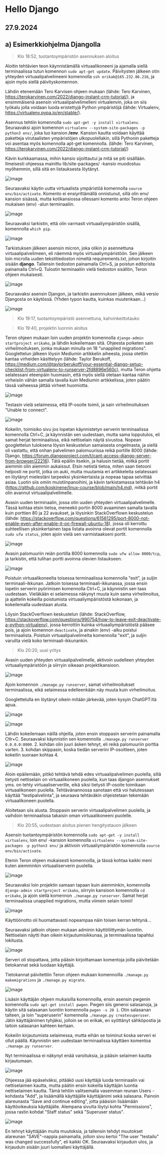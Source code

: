 # Hello Django

## 27.9.2024

## a) Esimerkkiohjelma Djangolla

> Klo 18:52, tuotantoympäristön asennuksen aloitus

Aloitin tehtävien teon käynnistämällä virtuaalikoneeni ja ajamalla siellä terminaalissa tutun komennon `sudo apt-get update`. Päivitysten jälkeen otin yhteyden virtuaalipalvelimeeni komennolla `ssh erikak@165.232.86.216`, ja ajoin myös siellä päivityskomennon.

Lähdin etenemään Tero Karvisen ohjeen mukaan (lähde: Tero Karvinen, https://terokarvinen.com/2022/django-instant-crm-tutorial/), ja ensimmäisenä asensin virtuaalipalvelimelleni virtualenvin, joka on siis työkalu jolla voidaan luoda eristettyjä Python ympäristöjä (lähde: Virtualenv, https://virtualenv.pypa.io/en/stable/).

Asennus tehtiin komennolla `sudo apt-get -y install virtualenv`. Seuraavaksi ajoin komennon `virtualenv --system-site-packages -p python3 env/`, joka luo kansion **/env**. Kansion kautta voidaan käyttää paketteja virutaalisten ympäristöjen ulkopuolellakin, sillä Pythonin paketteja voi asentaa myös komennolla apt-get komennolla. (lähde: Tero Karvinen, https://terokarvinen.com/2022/django-instant-crm-tutorial/)

Kävin kurkkaamassa, mihin kansio sijoittautui ja mitä se piti sisällään. Ilmeisesti ohjeessa mainittu lib/site-packages/ -kansio muodostuu myöhemmin, sillä sitä en listauksesta löytänyt.

![image](https://github.com/user-attachments/assets/2ec378f0-aae3-47ad-8100-79df5edfb468)

Seuraavaksi käytin uutta virtuaalista ympäristöä komennolla `source env/bin/activate`. Komento ei ensiyrittämällä onnistunut, sillä olin env/ kansion sisässä, mutta kotikansiossa ollessani komento antoi Teron ohjeen mukaisen (env) -alun terminaaliin. 

![image](https://github.com/user-attachments/assets/c0448de6-7c6a-4648-861b-abd1dfc71d79)

Seuraavaksi tarkistin, että olin varmasti virtuaaliympäristön sisällä, komennolla `which pip`.

![image](https://github.com/user-attachments/assets/19f056b6-562b-4361-b324-c83b03578bf5)

Tarkistuksen jälkeen asensin micron, joka olikin jo asennettuna virtuaalipalvelimeen, eli näemmä myös virtuaaliympäristöön. Sen jälkeen loin microlla uuden tekstitiedoston nimeltä requirements.txt, johon kirjoitin sisään **django**. Tallensin tiedoston painamalla Ctrl+S, ja poistun editorista painamalla Ctrl+Q. Tulostin terminaaliin vielä tiedoston sisällön, Teron ohjeen mukaisesti.

![image](https://github.com/user-attachments/assets/063f60d9-e2e1-46f9-b6a7-21e5e68b2273)

Seuraavaksi asensin Djangon, ja tarkistin asennnuksen jälkeen, mikä versio Djangosta on käytössä. (Yhden typon kautta, kuinkas muutenkaan...)

![image](https://github.com/user-attachments/assets/fce68683-ec33-403b-97e2-e060cc7ddc1e)

> Klo 19:17, tuotantoympäristö asennettuna, kahvinkeittotauko

> Klo 19:40, projektin luonnin aloitus

Teron ohjeen mukaan loin uuden projektin komennolla `django-admin startproject erikako`, ja lähdin kokeilemaan sitä. Ohjeesta poiketen sain virheilmoituksen, jonka mukaan minulla on 18 "unapplied migrations". Googlettelun jälkeen löysin Mediumin artikkelin aiheesta, jossa otettiin kantaa virheiden käsittelyyn (lähde: Taylor Berukoff, https://medium.com/@taylorberukoff/your-essential-django-setup-checklist-from-virtualenv-to-runserver-2fd8896e560c), mutta Teron ohjetta selatessani eteenpäin huomasin, että myös siellä otetaan kantaa näihin virheisiin vähän samalla tavalla kuin Mediumin artikkelissa, joten päätin tässä vaiheessa jättää virheet huomiotta.

![image](https://github.com/user-attachments/assets/cf9e3bcf-ac23-42df-a35f-b1171f51b441)

Testasin vielä selaimessa, että IP-osoite toimii, ja sain virheilmoituksen "Unable to connect".

![image](https://github.com/user-attachments/assets/4ed1ad84-f1e1-4825-81e8-3c6bc12dd718)

Kokeilin, toimisiko sivu jos lopetan käynnistetyn serverin terminaalissa komennolla Ctrl+C, ja käynnistän sen uudestaan, mutta sama lopputulos, eli samat herjat terminaalissa, eikä nettiselain näytä sivustoa. Nopean googlettelun tuloksena löysin keskustelun samaisesta ongelmasta, ja siellä oli vastattu, että onhan palvelimen palomuurissa reikä portille 8000 (lähde: Django, https://forum.djangoproject.com/t/cant-access-django-server-from-browser/22216). Tätä epäilin itsekin, ja halusin tietää, mitkä portit aiemmin olin aiemmin aukaissut. Etsin netistä tietoa, miten saan tietooni helposti ne portit, jotka on auki, mutta muutamia eri artikkeleita selatessani en löytänyt mielestäni tarpeeksi yksinkertaista ja nopeaa tapaa selvittää asiaa. Luotin siis omiin muistiinpanoihini, ja kävin tarkistamassa tehtävän h4 (https://github.com/koskinene/linux-course/blob/main/h4.md), mitkä portit olin avannut virtuaalipalvelimelle.

Avasin uuden terminaalin, jossa otin uuden yhteyden virtuaalipalvelimelle. Tässä kohtaa etsin tietoa, meneekö portin 8000 avaaminen samalla tavalla kuin porttien 80 ja 22 avaukset, ja löysinkin StackOverflown keskustelun (lähde: https://stackoverflow.com/questions/61561295/port-8000-not-enable-even-after-enable-it-on-firewall-ubuntu-18), jossa oli kerrottu suhteellisen yksinkertainen tapa listata avoinna olevat portit komennolla `sudo ufw status`, joten ajoin vielä sen varmistaakseni portit.

![image](https://github.com/user-attachments/assets/e6daad7a-a9b9-43b0-8f64-78e613c7c7e5)

Avasin palomuuriin reiän portilla 8000 komennolla `sudo ufw allow 8000/tcp`, ja tarkistin, että tulihan portti avoinna olevien listaukseen.

![image](https://github.com/user-attachments/assets/4c3d2be8-f157-499d-89cd-ff683e1b33ed)

Poistuin virtuaalikoneelta toisessa terminaalissa komennolla "exit", ja suljin terminaali-ikkunan. Jatkoin toisessa terminaali-ikkunassa, jossa ensin lopetin serverin pyörimisen komennolla Ctrl+C, ja käynnistin sen taas uudestaan. Vieläkään ei selaimessa näkynyt muuta kuin sama virheilmoitus, ja ajattelin kokeilla poistumista virtuaaliympäristöstä kokonaan, ja kokeilemalla uudestaan alusta.

Löysin StackOverflown keskustelun (lähde: StackOverflow, https://stackoverflow.com/questions/990754/how-to-leave-exit-deactivate-a-python-virtualenv), jossa kerrottiin kuinka virtuaaliympäristöstä pääsee pois, ja ajoin komennon `deactivate`, ja ainakin (env) -alku poistui terminaalista. Poistuin virtuaalipalvelimelta komennolla "exit", ja suljin varuilta vielä koko terminaali-ikkunankin.

> Klo 20:20, uusi yritys

Avasin uuden yhteyden virtuaalipalvelimelle, aktivoin uudelleen yhteyden virtuaaliympäristöön ja siirryin oikeaan projektikansioon. 

![image](https://github.com/user-attachments/assets/859615bd-a7ff-4df8-a06c-b95c949146e3)

Ajoin komennon `./manage.py runserver`, samat virheilmoitukset terminaalissa, eikä selaimessa edelleenkään näy muuta kuin virheilmoitus.

Googlettelulla en löytänyt oikein mitään järkevää, joten kysyin ChatGPT:ltä apua.

![image](https://github.com/user-attachments/assets/a6514ec8-3dbd-461b-8729-5cbda430bc38)

![image](https://github.com/user-attachments/assets/6f3beec7-3b35-4d10-bf2d-76b00b2bdf8e)

Lähdin kokeilemaan näillä ohjeilla, joten ensin stoppasin serverin painamalla Ctlr+C. Seuraavaksi käynnistin sen komennolla `./manage.py runserver 0.0.0.0:8000`. 2. kohdan olin juuri äsken tehnyt, eli reikä palomuuriin porttia varten. 3. kohdan skippasin, koska tiedän serverini IP-osoitteen, joten kokeilin suoraan kohtaa 4.

![image](https://github.com/user-attachments/assets/43442c9d-15cb-46dc-854a-ce2bd2eafb4c)

Aloin epäilemään, pitikö tehtävä tehdä edes virtuaalipalvelimen puolella, sillä tietysti nettiselain on virtuaalikoneen puolella, kun taas djangon asennukset yms. on tehty virtuaaliserverille, eikä siksi tietysti IP-osoite toimikaan virtuaalikoneen puolella. Tehtävänannossa sanotaan että voi halutessaan käyttää "testipalvelinta", ja seuraava tehtäväkin ohjeistetaan tekemään virtuaalikoneen puolella.

Aloitetaan siis alusta. Stoppasin serverin virtuaalipalvelimen puolella, ja vaihdoin terminaalissa takaisin oman virtuaalikoneeni puolelle. 

> Klo 20:55, uudestaan aloitus pienen hengitystauon jälkeen

Asensin tuotantoympäristön komennolla `sudo apt-get -y install virtualenv`, loin env/ -kansion komennolla `virtualenv --system-site-packages -p python3 env/` ja aktivoin virtuaaliympäristön komennolla `source env/bin/activate`. 

Etenin Teron ohjeen mukaisesti komennoilla, ja tässä kohtaa kaikki meni kuten aiemminkin virtuaaliserverin puolella.

![image](https://github.com/user-attachments/assets/cd8a6b9c-e034-4f31-9e87-c352daab1873)

Seuraavaksi loin projektin samaan tapaan kuin aiemminkin, komennolla `django-admin startproject erikako`, siirryin kansioon komennolla `cd erikako`, ja ajoin siellä komennon `./manage.py runserver`. Samat herjat terminaalissa unapplied migrations, mutta viimein selain toimii!

![image](https://github.com/user-attachments/assets/435a8604-2a4e-4870-87bf-cb8a92ad60eb)

Käyttöönotto oli huomattavasti nopeampaa näin toisen kerran tehtynä... 

Seuraavaksi jatkoin ohjeen mukaan adminin käyttöliittymän luontiin. Nettiselain näytti ihan oikein kirjautumisikkunaa, ja terminaalissa tapahtui lokitusta.

![image](https://github.com/user-attachments/assets/a88e7d20-4585-4d00-ae01-80fd0c84eb93)

Serveri oli stopattava, jotta pääsin kirjoittamaan komentoja joilla päivitetään tietokannat sekä luodaan käyttäjä.

Tietokannat päivitettiin Teron ohjeen mukaan komennoilla `./manage.py makemigrations` ja `./manage.py migrate`.

![image](https://github.com/user-attachments/assets/faaf647e-5636-4240-bebe-774ebd158091)

Lisäsin käyttäjän ohjeen mukaisilla komennoilla, ensin asensin pwgenin komennolla `sudo apt-get install pwgen`. Pwgen siis generoi salasanoja, ja käytin sitä salasanan luontiin komennolla `pwgen -s 20 1`. Otin salasanan talteen, ja loin "superuserin" komennolla `./manage.py createsuperuser`. Jätin käyttäjänimen tyhjäksi, jolloin se on erikak, en syöttänyt sähköpostia ja laitoin salasanan kahteen kertaan.

Kokeilin kirjautumista selaimessa, mutta eihän se toiminut koska serveri ei ollut päällä. Käynnistin sen uudestaan terminaalissa käyttäen komentoa `./manage.py runserver`.

Nyt terminaalissa ei näkynyt enää varoituksia, ja pääsin selaimen kautta kirjautumaan.

![image](https://github.com/user-attachments/assets/a996da31-06ca-4e36-8030-fdca1e69fd6c)

Ohjeessa jää epäselväksi, pitääkö uusi käyttäjä luoda terminaalin vai nettiselaimen kautta, mutta päätin ensin kokeilla käyttäjän luontia nettiselaimen kautta. Tämä tehtiin valitsemalla vasemman reunan Users -kohdasta "Add", ja lisäämällä käyttäjälle käyttäjänimi sekä salasana. Painoin alareunasta "Save and continue editing", jotta pääsisin lisäämään käyttöoikeuksia käyttäjälle. Alempana sivulta löytyi kohta "Permissions", jossa rastin kohdat "Staff status" sekä "Superuser status". 

![image](https://github.com/user-attachments/assets/e00e260f-d800-4523-9fe0-a99b4a490177)

En tehnyt käyttäjään muita muutoksia, ja tallensin tehdyt muutokset alareunan "SAVE"-nappia painamalla, jolloin sivu kertoi "The user "testailu" was changed successfully", eli kaikki OK. Seuraavaksi kirjauduin ulos, ja kirjauduin sisään juuri luomallani käyttäjällä.

















































